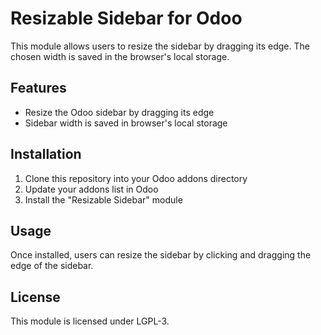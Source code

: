 # Resizable Sidebar for Odoo

This module allows users to resize the sidebar by dragging its edge. The chosen width is saved in the browser's local storage.

## Features

- Resize the Odoo sidebar by dragging its edge
- Sidebar width is saved in browser's local storage

## Installation

1. Clone this repository into your Odoo addons directory
2. Update your addons list in Odoo
3. Install the "Resizable Sidebar" module

## Usage

Once installed, users can resize the sidebar by clicking and dragging the edge of the sidebar.

## License

This module is licensed under LGPL-3.
